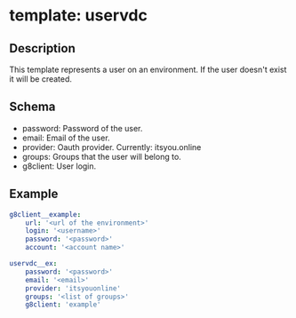 # template: uservdc

## Description

This template represents a user on an environment. If the user doesn't exist it will be created.

## Schema

- password: Password of the user.
- email: Email of the user.
- provider: Oauth provider. Currently: itsyou.online
- groups: Groups that the user will belong to.
- g8client: User login.

## Example

```yaml
g8client__example:
    url: '<url of the environment>'
    login: '<username>'
    password: '<password>'
    account: '<account name>'

uservdc__ex:
    password: '<password>'
    email: '<email>'
    provider: 'itsyouonline'
    groups: '<list of groups>'
    g8client: 'example'
```
